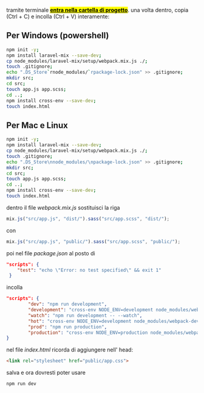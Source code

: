 tramite terminale **<u><mark>entra nella cartella di progetto</mark></u>**. una volta dentro, copia (Ctrl + C) e incolla (Ctrl + V) interamente:

## Per Windows (powershell)
```bash
npm init -y;
npm install laravel-mix --save-dev;
cp node_modules/laravel-mix/setup/webpack.mix.js ./;
touch .gitignore;
echo ".DS_Store`rnode_modules/`rpackage-lock.json" >> .gitignore;
mkdir src;
cd src;
touch app.js app.scss;
cd ..;
npm install cross-env --save-dev;
touch index.html
```

## Per Mac e Linux 
```bash
npm init -y;
npm install laravel-mix --save-dev;
cp node_modules/laravel-mix/setup/webpack.mix.js ./;
touch .gitignore;
echo ".DS_Store\nnode_modules/\npackage-lock.json" >> .gitignore;
mkdir src;
cd src;
touch app.js app.scss;
cd ..;
npm install cross-env --save-dev;
touch index.html
```

dentro il file *webpack.mix.js* sostituisci la riga 

```js
mix.js("src/app.js", "dist/").sass("src/app.scss", "dist/");
```

con

```js
mix.js("src/app.js", "public/").sass("src/app.scss", "public/");
```

poi nel file *package.json* al posto di

```json
"scripts": {
    "test": "echo \"Error: no test specified\" && exit 1"
 }
```

incolla

```json
"scripts": {
        "dev": "npm run development",
        "development": "cross-env NODE_ENV=development node_modules/webpack/bin/webpack.js --progress --hide-modules --config=node_modules/laravel-mix/setup/webpack.config.js",
        "watch": "npm run development -- --watch",
        "hot": "cross-env NODE_ENV=development node_modules/webpack-dev-server/bin/webpack-dev-server.js --inline --hot --config=node_modules/laravel-mix/setup/webpack.config.js",
        "prod": "npm run production",
        "production": "cross-env NODE_ENV=production node_modules/webpack/bin/webpack.js --no-progress --hide-modules --config=node_modules/laravel-mix/setup/webpack.config.js"
}
```

nel file *index.html* ricorda di aggiungere nell' head:

```html
<link rel="stylesheet" href="public/app.css">
```

salva e ora dovresti poter usare

```bash
npm run dev
```
